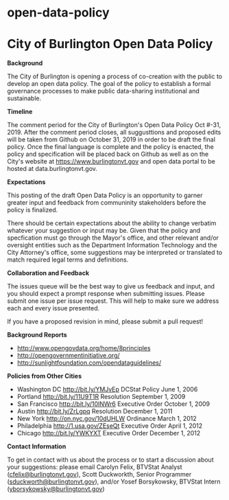 # open-data-policy
City of Burlington
Open Data Policy
================

**Background**

The City of Burlington is opening a process of co-creation with the public to develop an open data policy. The goal of the policy to establish a formal governance processes to make public data-sharing institutional and sustainable.

**Timeline**

The comment period for the City of Burlington's Open Data Policy Oct #-31, 2019. After the comment period closes, all suggusttions and proposed edits will be taken from Github on October 31, 2019 in order to be draft the final policy. Once the final language is complete and the policy is enacted, the policy and specification will be placed back on Github as well as on the City's website at https://www.burlingtonvt.gov and open data portal to be hosted at data.burlingtonvt.gov.

**Expectations**

This posting of the draft Open Data Policy is an opportunity to garner greater input and feedback from communinity stakeholders before the policy is finalized.

There should be certain expectations about the ability to change verbatim whatever your suggestion or input may be. Given that the policy and specfication must go through the Mayor's office, and other relevant and/or oversight entities such as the Department Information Technology and the City Attorney's office, some suggestions may be interpreted or translated to match required legal terms and definitions.

**Collaboration and Feedback**

The issues queue will be the best way to give us feedback and input, and you should expect a prompt response when submitting issues. Please submit one issue per issue request. This will help to make sure we address each and every issue presented.

If you have a proposed revision in mind, please submit a pull request!

**Background Reports**

* http://www.opengovdata.org/home/8principles
* http://opengovernmentinitiative.org/
* http://sunlightfoundation.com/opendataguidelines/


**Policies from Other Cities**

* Washington DC http://bit.ly/YMJvEp DCStat Policy June 1, 2006
* Portland http://bit.ly/11U9T1R Resolution September 1, 2009
* San Francisco http://bit.ly/10lNWr6 Executive Order October 1, 2009
* Austin http://bit.ly/ZrLgpq Resolution December 1, 2011
* New York http://on.nyc.gov/10dUHLW Ordinance March 1, 2012
* Philadelphia http://1.usa.gov/ZEseQt Executive Order April 1, 2012
* Chicago http://bit.ly/YWKYXT Executive Order December 1, 2012

**Contact Information**

To get in contact with us about the process or to start a discussion about your suggestions: please email Carolyn Felix, BTVStat Analyst (cfelix@burlingtonvt.gov), Scott Duckworkth, Senior Programmer (sduckworth@burlingtonvt.gov), and/or Yosef Borsykowsky, BTVStat Intern (yborsykowsky@burlingtonvt.gov)
